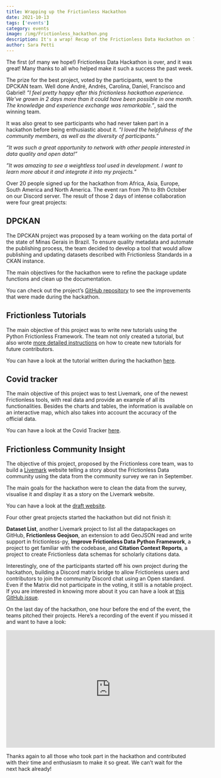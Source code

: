 ```yaml
---
title: Wrapping up the Frictionless Hackathon
date: 2021-10-13
tags: ['events']
category: events
image: /img/Frictionless_hackathon.png
description: It's a wrap! Recap of the Frictionless Data Hackathon on 7-8 October 
author: Sara Petti
---
```

The first (of many we hope!) Frictionless Data Hackathon is over, and it was great! Many thanks to all who helped make it such a success the past week. 

The prize for the best project, voted by the participants, went to the DPCKAN team. Well done André, Andrés, Carolina, Daniel, Francisco and Gabriel! 
*”I feel pretty happy after this frictionless hackathon experience. We've grown in 2 days more than it could have been possible in one month. The knowledge and experience exchange was remarkable.”*, said the winning team.

It was also great to see participants who had never taken part in a hackathon before being enthusiastic about it. *”I loved the helpfulness of the community members, as well as the diversity of participants.”*

*“It was such a great opportunity to network with other people interested in data quality and open data!”*

*”It was amazing to see a weightless tool used in development. I want to learn more about it and integrate it into my projects.”*

Over 20 people signed up for the hackathon from Africa, Asia, Europe, South America and North America. The event ran from 7th to 8th October on our Discord server. The result of those 2 days of intense collaboration were four great projects: 

## DPCKAN
The DPCKAN project was proposed by a team working on the data portal of the state of Minas Gerais in Brazil. To ensure quality metadata and automate the publishing process, the team decided to develop a tool that would allow publishing and updating datasets described with Frictionless Standards in a CKAN instance.

The main objectives for the hackathon were to refine the package update functions and clean up the documentation.

You can check out the project’s [GitHub repository](https://github.com/dados-mg/dpckan) to see the improvements that were made during the hackathon.

## Frictionless Tutorials
The main objective of this project was to write new tutorials using the Python Frictionless Framework. The team not only created a tutorial, but also wrote [more detailed instructions](https://docs.google.com/document/d/1zbWMmIeU8DUwzGaEih0JGJ-DMGug5-2UksRN1x4fvj8/edit?usp=sharing) on how to create new tutorials for future contributors.

You can have a look at the tutorial written during the hackathon [here](https://colab.research.google.com/drive/1tTtynfnExykcTYon1j6Y8OgzQZEXpQvP?usp=sharing).

## Covid tracker
The main objective of this project was to test Livemark, one of the newest Frictionless tools, with real data and provide an example of all its functionalities. Besides the charts and tables, the information is available on an interactive map, which also takes into account the accuracy of the official data. 

You can have a look at the Covid Tracker [here](https://covid-tracker.frictionlessdata.io/).

## Frictionless Community Insight
The objective of this project, proposed by the Frictionless core team, was to build a [Livemark](https://livemark.frictionlessdata.io/) website telling a story about the Frictionless Data community using the data from the community survey we ran in September. 

The main goals for the hackathon were to clean the data from the survey, visualise it and display it as a story on the Livemark website. 

You can have a look at the [draft website](https://community-insights.frictionlessdata.io/).

Four other great projects started the hackathon but did not finish it:

**Dataset List**, another Livemark project to list all the datapackages on GitHub, **Frictionless Geojson**, an extension to add GeoJSON read and write support in frictionless-py, **Improve Frictionless Data Python Framework**, a project to get familiar with the codebase, and **Citation Context Reports**, a project to create Frictionless data schemas for scholarly citations data.

Interestingly, one of the participants started off his own project during the hackathon, building a Discord matrix bridge to allow Frictionless users and contributors to join the community Discord chat using an Open standard. Even if the Matrix did not participate in the voting, it still is a notable project. If you are interested in knowing more about it you can have a look at [this GitHub issue](https://github.com/frictionlessdata/project/issues/698).

On the last day of the hackathon, one hour before the end of the event, the teams pitched their projects. Here’s a recording of the event if you missed it and want to have a look: 

<iframe width="560" height="315" src="https://www.youtube.com/embed/PKRKldaUB5U" title="YouTube video player" frameborder="0" allow="accelerometer; autoplay; clipboard-write; encrypted-media; gyroscope; picture-in-picture" allowfullscreen></iframe>

Thanks again to all those who took part in the hackathon and contributed with their time and enthusiasm to make it so great. We can’t wait for the next hack already!
